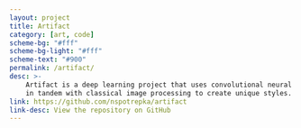 ```yaml
---
layout: project
title: Artifact
category: [art, code]
scheme-bg: "#fff"
scheme-bg-light: "#fff"
scheme-text: "#900"
permalink: /artifact/
desc: >-
    Artifact is a deep learning project that uses convolutional neural networks
    in tandem with classical image processing to create unique styles.
link: https://github.com/nspotrepka/artifact
link-desc: View the repository on GitHub
---
```

